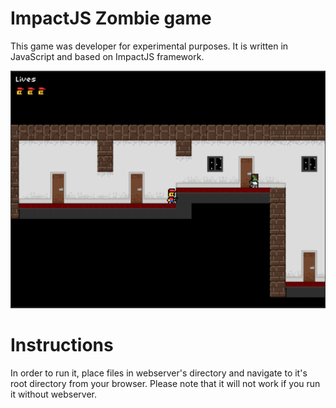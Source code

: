 ImpactJS Zombie game
===================

This game was developer for experimental purposes. It is written in JavaScript and based on ImpactJS framework.

![screenshot](/screenshot/screen.png "preview of the game")

Instructions
============

In order to run it, place files in webserver's directory and navigate to it's root directory from your browser. Please note that it will not work if you run it without webserver. 

